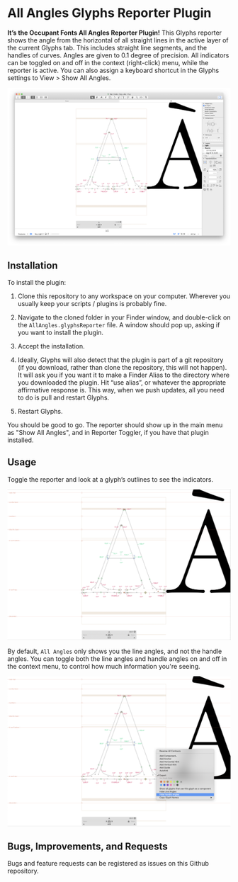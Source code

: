 # All Angles Glyphs Reporter Plugin

**It’s the Occupant Fonts All Angles Reporter Plugin!** This Glyphs reporter shows the angle from the horizontal of all straight lines in the active layer of the current Glyphs tab. This includes straight line segments, and the handles	of curves. Angles are given to 0.1 degree of precision. All indicators can be toggled	on and off in the context (right-click) menu, while the reporter is active. You can also assign a keyboard shortcut in the Glyphs settings to View > Show All Angles.

![All Angles Plugin in use](./Images/application-window.png)

## Installation

To install the plugin:

1. Clone this repository to any workspace on your computer. Wherever you usually keep your scripts / plugins is probably fine.

2. Navigate to the cloned folder in your Finder window, and double-click on the `AllAngles.glyphsReporter` file. A window should pop up, asking if you want to install the plugin.

3. Accept the installation.

4. Ideally, Glyphs will also detect that the plugin is part of a git repository (if you download, rather than clone the repository, this will not happen). It will ask you if you want it to make a Finder Alias to the directory where you downloaded the plugin. Hit “use alias”, or whatever the appropriate affirmative response is. This way, when we push updates, all you need to do is pull and restart Glyphs.

5. Restart Glyphs.

You should be good to go. The reporter should show up in the main menu as "Show All Angles", and in Reporter Toggler, if you have that plugin installed.

## Usage

Toggle the reporter and look at a glyph’s outlines to see the indicators.

![Image of all indicators](./Images/showing-indicators.png)

By default, `All Angles` only shows you the line angles, and not the handle angles. You can toggle both the line angles and handle angles on and off in the context menu, to control how much information you're seeing.

![Image of all indicators](./Images/toggling-indicators.png)

## Bugs, Improvements, and Requests

Bugs and feature requests can be registered as issues on this Github repository.
